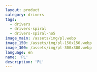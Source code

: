 ```yaml
---
layout: product
category: drivers
tags:
  - drivers
  - drivers-spiral
  - drivers-spiral-no5
image_main: /assets/img/pl.webp
image_150: /assets/img/pl-150x150.webp
image_300: /assets/img/pl-300x300.webp
language: en
name: 'PL'
description: 'PL'
---
```

